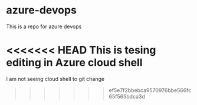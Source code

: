 # azure-devops
This is a repo for azure devops

<<<<<<< HEAD
This is tesing editing in Azure cloud shell
=======
I am not seeing cloud shell to git change
>>>>>>> ef5e7f2bbebca9570976bbe566fc65f565bdca3d
